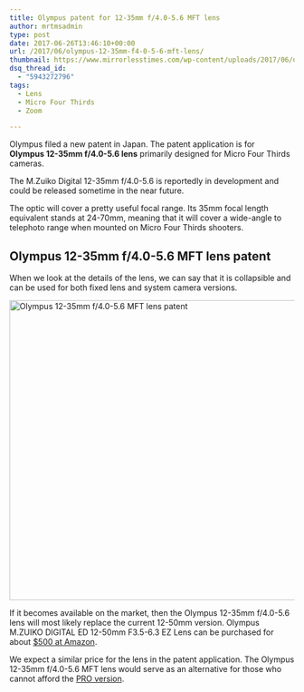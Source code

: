 ```yaml
---
title: Olympus patent for 12-35mm f/4.0-5.6 MFT lens
author: mrtmsadmin
type: post
date: 2017-06-26T13:46:10+00:00
url: /2017/06/olympus-12-35mm-f4-0-5-6-mft-lens/
thumbnail: https://www.mirrorlesstimes.com/wp-content/uploads/2017/06/olympus-12-35mm-f4-0-5-6-mft-lens-patent.jpg
dsq_thread_id:
  - "5943272796"
tags:
  - Lens
  - Micro Four Thirds
  - Zoom

---
```

Olympus filed a new patent in Japan. The patent application is for **Olympus 12-35mm f/4.0-5.6 lens** primarily designed for Micro Four Thirds cameras.

The M.Zuiko Digital 12-35mm f/4.0-5.6 is reportedly in development and could be released sometime in the near future.

The optic will cover a pretty useful focal range. Its 35mm focal length equivalent stands at 24-70mm, meaning that it will cover a wide-angle to telephoto range when mounted on Micro Four Thirds shooters.<!--more-->

## Olympus 12-35mm f/4.0-5.6 MFT lens patent

When we look at the details of the lens, we can say that it is collapsible and can be used for both fixed lens and system camera versions.

<img class="alignnone" title="Olympus 12-35mm f/4.0-5.6 MFT lens patent" src="https://i0.wp.com/www.dailycameranews.com/wp-content/uploads/2017/06/olympus-12-35mm-f4-0-5-6-mft-lens-patent2.jpg?resize=600%2C529&#038;ssl=1" alt="Olympus 12-35mm f/4.0-5.6 MFT lens patent" width="600" height="529" data-recalc-dims="1" /> 

If it becomes available on the market, then the Olympus 12-35mm f/4.0-5.6 lens will most likely replace the current 12-50mm version. Olympus M.ZUIKO DIGITAL ED 12-50mm F3.5-6.3 EZ Lens can be purchased for about <a href="http://amzn.to/2tg7uC9" target="_blank" rel="noopener">$500 at Amazon</a>.

We expect a similar price for the lens in the patent application. The Olympus 12-35mm f/4.0-5.6 MFT lens would serve as an alternative for those who cannot afford the <a href="http://amzn.to/2tg67Di" target="_blank" rel="noopener">PRO version</a>.